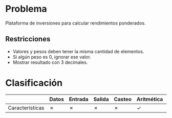 # Problema

Plataforma de inversiones para calcular rendimientos ponderados.

## Restricciones

- Valores y pesos deben tener la misma cantidad de elementos.
- Si algún peso es 0, ignorar ese valor.
- Mostrar resultado con 3 decimales.

# Clasificación
|  | Datos | Entrada | Salida | Casteo | Aritmética | Relacionales | Lógicos | Condicionales | Ciclo | Matrices | Funciones |
|----------|-------|---------|--------|--------|------------|--------------|---------|---------------|-------|----------|-------------|
| Características | ✗ | ✗ | ✗ | ✗ | ✓ | ✗ | ✗ | ✗ | ✗ | ✗ | ✗ |
